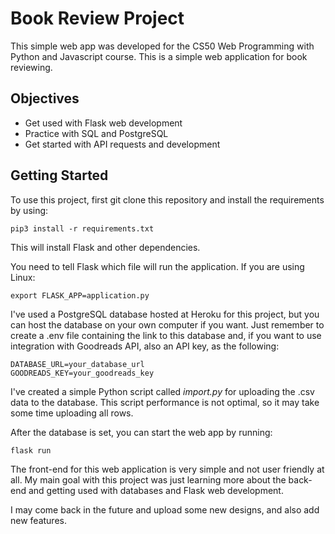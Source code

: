 # Book Review Project

This simple web app was developed for the CS50 Web Programming with Python and Javascript course. This is a simple web application for book reviewing.

## Objectives

- Get used with Flask web development
- Practice with SQL and PostgreSQL
- Get started with API requests and development

## Getting Started

To use this project, first git clone this repository and install the requirements by using:

```
pip3 install -r requirements.txt
```

This will install Flask and other dependencies.

You need to tell Flask which file will run the application. If you are using Linux:

```
export FLASK_APP=application.py
```

I've used a PostgreSQL database hosted at Heroku for this project, but you can host the database on your own computer if you want. Just remember to create a .env file containing the link to this database and, if you want to use integration with Goodreads API, also an API key, as the following:

```
DATABASE_URL=your_database_url
GOODREADS_KEY=your_goodreads_key
```

I've created a simple Python script called *import.py* for uploading the .csv data to the database. This script performance is not optimal, so it may take some time uploading all rows.

After the database is set, you can start the web app by running:

```
flask run
```

The front-end for this web application is very simple and not user friendly at all. My main goal with this project was just learning more about the back-end and getting used with databases and Flask web development.

I may come back in the future and upload some new designs, and also add new features.